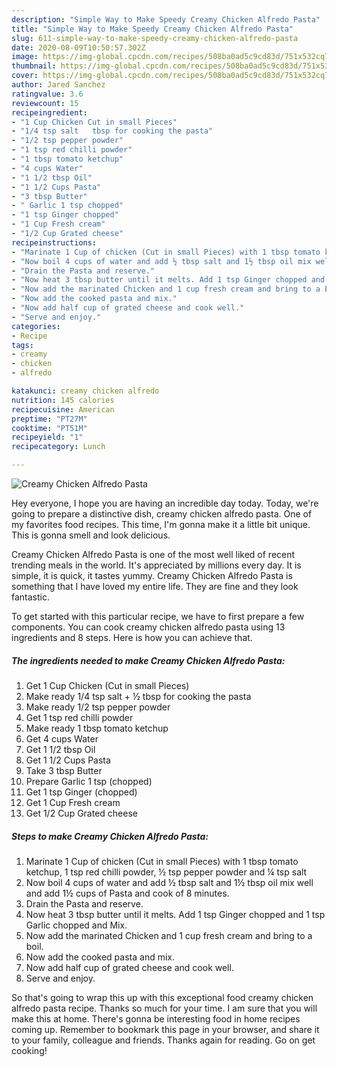 ```yaml
---
description: "Simple Way to Make Speedy Creamy Chicken Alfredo Pasta"
title: "Simple Way to Make Speedy Creamy Chicken Alfredo Pasta"
slug: 611-simple-way-to-make-speedy-creamy-chicken-alfredo-pasta
date: 2020-08-09T10:50:57.302Z
image: https://img-global.cpcdn.com/recipes/508ba0ad5c9cd83d/751x532cq70/creamy-chicken-alfredo-pasta-recipe-main-photo.jpg
thumbnail: https://img-global.cpcdn.com/recipes/508ba0ad5c9cd83d/751x532cq70/creamy-chicken-alfredo-pasta-recipe-main-photo.jpg
cover: https://img-global.cpcdn.com/recipes/508ba0ad5c9cd83d/751x532cq70/creamy-chicken-alfredo-pasta-recipe-main-photo.jpg
author: Jared Sanchez
ratingvalue: 3.6
reviewcount: 15
recipeingredient:
- "1 Cup Chicken Cut in small Pieces"
- "1/4 tsp salt   tbsp for cooking the pasta"
- "1/2 tsp pepper powder"
- "1 tsp red chilli powder"
- "1 tbsp tomato ketchup"
- "4 cups Water"
- "1 1/2 tbsp Oil"
- "1 1/2 Cups Pasta"
- "3 tbsp Butter"
- " Garlic 1 tsp chopped"
- "1 tsp Ginger chopped"
- "1 Cup Fresh cream"
- "1/2 Cup Grated cheese"
recipeinstructions:
- "Marinate 1 Cup of chicken (Cut in small Pieces) with 1 tbsp tomato ketchup, 1 tsp red chilli powder, ½ tsp pepper powder and ¼ tsp salt"
- "Now boil 4 cups of water and add ½ tbsp salt and 1½ tbsp oil mix well and add 1½ cups of Pasta and cook of 8 minutes."
- "Drain the Pasta and reserve."
- "Now heat 3 tbsp butter until it melts. Add 1 tsp Ginger chopped and 1 tsp Garlic chopped and Mix."
- "Now add the marinated Chicken and 1 cup fresh cream and bring to a boil."
- "Now add the cooked pasta and mix."
- "Now add half cup of grated cheese and cook well."
- "Serve and enjoy."
categories:
- Recipe
tags:
- creamy
- chicken
- alfredo

katakunci: creamy chicken alfredo 
nutrition: 145 calories
recipecuisine: American
preptime: "PT27M"
cooktime: "PT51M"
recipeyield: "1"
recipecategory: Lunch

---
```



![Creamy Chicken Alfredo Pasta](https://img-global.cpcdn.com/recipes/508ba0ad5c9cd83d/751x532cq70/creamy-chicken-alfredo-pasta-recipe-main-photo.jpg)

Hey everyone, I hope you are having an incredible day today. Today, we're going to prepare a distinctive dish, creamy chicken alfredo pasta. One of my favorites food recipes. This time, I'm gonna make it a little bit unique. This is gonna smell and look delicious.

Creamy Chicken Alfredo Pasta is one of the most well liked of recent trending meals in the world. It's appreciated by millions every day. It is simple, it is quick, it tastes yummy. Creamy Chicken Alfredo Pasta is something that I have loved my entire life. They are fine and they look fantastic.




To get started with this particular recipe, we have to first prepare a few components. You can cook creamy chicken alfredo pasta using 13 ingredients and 8 steps. Here is how you can achieve that.

<!--inarticleads1-->

##### The ingredients needed to make Creamy Chicken Alfredo Pasta:

1. Get 1 Cup Chicken (Cut in small Pieces)
1. Make ready 1/4 tsp salt + ½ tbsp for cooking the pasta
1. Make ready 1/2 tsp pepper powder
1. Get 1 tsp red chilli powder
1. Make ready 1 tbsp tomato ketchup
1. Get 4 cups Water
1. Get 1 1/2 tbsp Oil
1. Get 1 1/2 Cups Pasta
1. Take 3 tbsp Butter
1. Prepare  Garlic 1 tsp (chopped)
1. Get 1 tsp Ginger (chopped)
1. Get 1 Cup Fresh cream
1. Get 1/2 Cup Grated cheese




<!--inarticleads2-->

##### Steps to make Creamy Chicken Alfredo Pasta:

1. Marinate 1 Cup of chicken (Cut in small Pieces) with 1 tbsp tomato ketchup, 1 tsp red chilli powder, ½ tsp pepper powder and ¼ tsp salt
1. Now boil 4 cups of water and add ½ tbsp salt and 1½ tbsp oil mix well and add 1½ cups of Pasta and cook of 8 minutes.
1. Drain the Pasta and reserve.
1. Now heat 3 tbsp butter until it melts. Add 1 tsp Ginger chopped and 1 tsp Garlic chopped and Mix.
1. Now add the marinated Chicken and 1 cup fresh cream and bring to a boil.
1. Now add the cooked pasta and mix.
1. Now add half cup of grated cheese and cook well.
1. Serve and enjoy.




So that's going to wrap this up with this exceptional food creamy chicken alfredo pasta recipe. Thanks so much for your time. I am sure that you will make this at home. There's gonna be interesting food in home recipes coming up. Remember to bookmark this page in your browser, and share it to your family, colleague and friends. Thanks again for reading. Go on get cooking!
